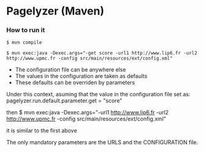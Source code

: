 Pagelyzer (Maven)
===================================================================

### How to run it

	$ mvn compile
	
	$ mvn exec:java -Dexec.args="-get score -url1 http://www.lip6.fr -url2 http://www.upmc.fr -config src/main/resources/ext/config.xml"

* The configuration file can be anywhere else
* The values in the configuration are taken as defaults
* These defaults can be overriden by parameters

Under this context, asuming that the value in the configuration file set as:
	pagelyzer.run.default.parameter.get = "score"
	
then
	$ mvn exec:java -Dexec.args="-url1 http://www.lip6.fr -url2 http://www.upmc.fr -config src/main/resources/ext/config.xml"

it is similar to the first above

The only mandatory parameters are the URLS and the CONFIGURATION file.
	


	

